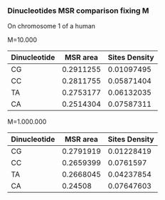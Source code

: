 ### Dinucleotides MSR comparison fixing M

On chromosome 1 of a human

M=10.000

|Dinucleotide	|MSR area	|Sites Density|
|---------------|---------------|-------------|
|CG		|0.2911255	|0.01097495   |
|CC		|0.2811755	|0.05871404   |
|TA		|0.2753177	|0.06132035   |
|CA		|0.2514304	|0.07587311   |



M=1.000.000

|Dinucleotide	|MSR area	|Sites Density|
|---------------|---------------|-------------|
|CG		|0.2791919	|0.01228419   |
|CC		|0.2659399	|0.0761597    |
|TA		|0.2668045	|0.04237854   |
|CA		|0.24508	|0.07647603   |

